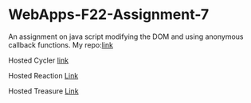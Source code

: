 # WebApps-F22-Assignment-7
An assignment on java script modifying the DOM and using anonymous callback functions.
My repo:[link](https://github.com/44-563-Web-Apps-F22/44563-webapps-assignment-7-jayachandranarala)

Hosted Cycler [link](https://github.com/44-563-Web-Apps-F22/44563-webapps-assignment-7-jayachandranarala/cycler.html)

Hosted Reaction [Link](https://github.com/44-563-Web-Apps-F22/44563-webapps-assignment-7-jayachandranarala/reaction.html)

Hosted Treasure [Link](https://github.com/44-563-Web-Apps-F22/44563-webapps-assignment-7-jayachandranarala/treasure.html)<br>
